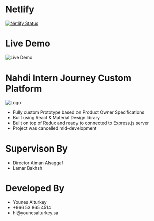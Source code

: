 # Netlify

[![Netlify Status](https://api.netlify.com/api/v1/badges/776b34f6-506c-4ab6-9790-a4da1f2ae13f/deploy-status)](https://app.netlify.com/sites/nahdiin/deploys)

# Live Demo

![Live Demo](https://github.com/younes-alturkey/nahdi-in/blob/master/demo.gif)

# Nahdi Intern Journey Custom Platform

![Logo](https://github.com/younes-alturkey/nahdi-mobile-rn-algolia/blob/master/nahdi-logo.png)

<ul>
<li>Fully custom Prototype based on Product Owner Specifications</li>
<li>Built using React & Material Design library</li>
<li>Built on top of Redux and ready to connected to Express.js server</li>
<li>Project was cancelled mid-development</li>
</ul>

# Supervison By

<ul>
<li>Director Aiman Alsaggaf</li>
<li>Lamar Bakhsh</li>
</ul>

# Developed By

<ul>
<li>Younes Alturkey</li>
<li>+966 53 865 4514</li>
<li>hi@younesalturkey.sa</li>
</ul>
